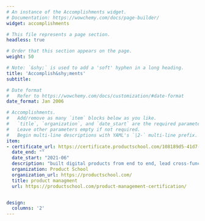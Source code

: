 ```yaml
---
# An instance of the Accomplishments widget.
# Documentation: https://wowchemy.com/docs/page-builder/
widget: accomplishments

# This file represents a page section.
headless: true

# Order that this section appears on the page.
weight: 50

# Note: `&shy;` is used to add a 'soft' hyphen in a long heading.
title: 'Accomplish&shy;ments'
subtitle:

# Date format
#   Refer to https://wowchemy.com/docs/customization/#date-format
date_format: Jan 2006

# Accomplishments.
#   Add/remove as many `item` blocks below as you like.
#   `title`, `organization`, and `date_start` are the required parameters.
#   Leave other parameters empty if not required.
#   Begin multi-line descriptions with YAML's `|2-` multi-line prefix.
item:
- certificate_url: https://certificate.productschool.com/108189d5-41d7-4392-ac9e-a66929c2f547#gs.puyws3
  date_end: ""
  date_start: "2021-06"
  description: "built digital products from end to end, lead cross-functional teams"
  organization: Product School
  organization_url: https://productschool.com/
  title: product managment 
  url: https://productschool.com/product-management-certification/


design:
  columns: '2' 
---
```

